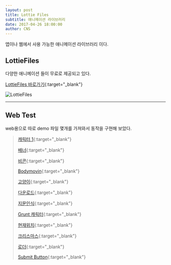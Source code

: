 ```yaml
---
layout: post
title: Lottie Files
subtitle: 애니메이션 라이브러리
date: 2017-04-26 18:00:00
author: CNS
---
```


앱이나 웹에서 사용 가능한 애니메이션 라이브러리 이다.

## LottieFiles ##
다양한 애니메이션 들이 무료로 제공되고 있다.

[LottieFiles 바로가기](http://www.lottiefiles.com){:target="_blank"}

![LottieFiles](http://www.lottiefiles.com/images/lottieFiles-logo.svg?v=1)

-------

## Web Test ##
web용으로 따로 demo 파일 몇개를 가져와서 동작을 구현해 보았다.

>[캐릭터 1](/lottieDemo/adrock/){:target="_blank"}
>
>[배너](/lottieDemo/banner/){:target="_blank"}
>
>[비콘](/lottieDemo/beacon/){:target="_blank"}
>
>[Bodymovin](/lottieDemo/bodymovin/){:target="_blank"}
>
>[고양이](/lottieDemo/catrim/){:target="_blank"}
>
>[다운로드](/lottieDemo/download/){:target="_blank"}
>
>[지문인식](/lottieDemo/fingerprint/){:target="_blank"}
>
>[Grunt 캐릭터](/lottieDemo/grunt/){:target="_blank"}
>
>[현재위치](/lottieDemo/location/){:target="_blank"}
>
>[크리스마스](/lottieDemo/navidad/){:target="_blank"}
>
>[로더](/lottieDemo/preloader/){:target="_blank"}
>
>[Submit Button](/lottieDemo/submit/){:target="_blank"}
